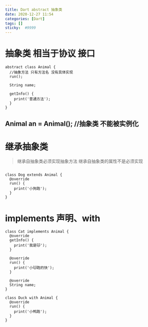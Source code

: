 ```yaml
---
title: Dart abstract 抽象类
date: 2020-12-27 11:54
categories: [Dart]
tags: []
sticky:  #9999
---
```


# 抽象类 相当于协议 接口
```
abstract class Animal {
  //抽象方法 只有方法名 没有具体实现
  run();

  String name;

  getInfo() {
    print('普通方法');
  }
}
```
## Animal an = Animal();   //抽象类 不能被实例化

# 继承抽象类
> 继承自抽象类必须实现抽象方法     继承自抽象类的属性不是必须实现
```

class Dog extends Animal {
  @override
  run() {
    print('小狗跑');
  }
}
```

# implements 声明、with
```
class Cat implements Animal {
  @override
  getInfo() {
    print('我是🐱');
  }

  @override
  run() {
    print('小🐱跑的快');
  }

  @override
  String name;
}

class Duck with Animal {
  @override
  run() {
    print('小鸭跑');
  }
}

```